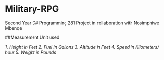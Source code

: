 # Military-RPG
Second Year C# Programming 281 Project in collaboration with Nosimphiwe Mbenge


##Measurement Unit used 

*1. Height in Feet 
2. Fuel in Gallons 
3. Altitude in Feet 
4. Speed in Kilometers/ hour
5. Weight in Pounds*
